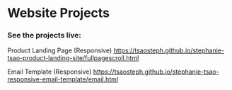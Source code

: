 # Website Projects

### See the projects live:

Product Landing Page (Responsive)
https://tsaosteph.github.io/stephanie-tsao-product-landing-site/fullpagescroll.html

Email Template (Responsive)
https://tsaosteph.github.io/stephanie-tsao-responsive-email-template/email.html

